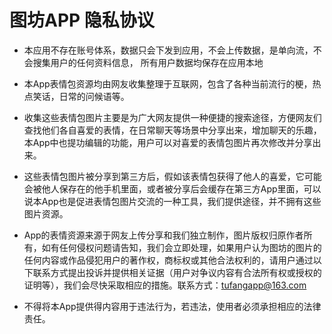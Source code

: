 # 图坊APP 隐私协议

* 本应用不存在账号体系，数据只会下发到应用，不会上传数据，是单向流，不会搜集用户的任何资料信息， 所有用户数据均保存在应用本地

* 本App表情包资源均由网友收集整理于互联网，包含了各种当前流行的梗，热点笑话，日常的问候语等。

* 收集这些表情包图片主要是为广大网友提供一种便捷的搜索途径，方便网友们查找他们各自喜爱的表情，在日常聊天等场景中分享出来，增加聊天的乐趣，本App中也提功编辑的功能，用户可以对喜爱的表情包图片再次修改并分享出来。

* 这些表情包图片被分享到第三方后，假如该表情包获得了他人的喜爱，它可能会被他人保存在的他手机里面，或者被分享后会缓存在第三方App里面，可以说本App也是促进表情包图片交流的一种工具，我们提供途径，并不拥有这些图片资源。

* App的表情资源来源于网友上传分享和我们独立制作，图片版权归原作者所有，如有任何侵权问题请告知，我们会立即处理，如果用户认为图坊的图片的任何内容或作品侵犯用户的著作权，商标权或其他合法权利的，请用户通过以下联系方式提出投诉并提供相关证据（用户对争议内容有合法所有权或授权的证明等），我们会尽快采取相应的措施。联系方式：tufangapp@163.com

* 不得将本App提供得内容用于违法行为，若违法，使用者必须承担相应的法律责任。
